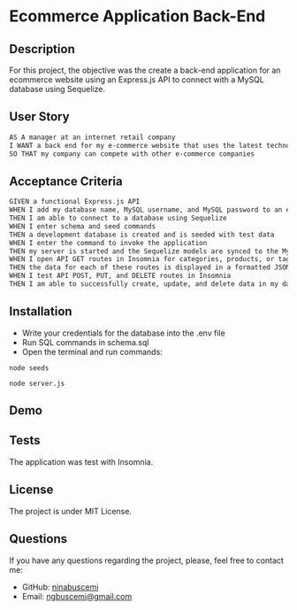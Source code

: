 # Ecommerce Application Back-End

## Description

For this project, the objective was the create a back-end application for an ecommerce website using an Express.js API to connect with a MySQL database using Sequelize.

## User Story

```md
AS A manager at an internet retail company
I WANT a back end for my e-commerce website that uses the latest technologies
SO THAT my company can compete with other e-commerce companies
```

## Acceptance Criteria

```md
GIVEN a functional Express.js API
WHEN I add my database name, MySQL username, and MySQL password to an environment variable file
THEN I am able to connect to a database using Sequelize
WHEN I enter schema and seed commands
THEN a development database is created and is seeded with test data
WHEN I enter the command to invoke the application
THEN my server is started and the Sequelize models are synced to the MySQL database
WHEN I open API GET routes in Insomnia for categories, products, or tags
THEN the data for each of these routes is displayed in a formatted JSON
WHEN I test API POST, PUT, and DELETE routes in Insomnia
THEN I am able to successfully create, update, and delete data in my database
```

## Installation
- Write your credentials for the database into the .env file
- Run SQL commands in schema.sql
- Open the terminal and run commands:
     
```
node seeds
```

``` 
node server.js
```
## Demo



## Tests
The application was test with Insomnia.
  
## License
The project is under MIT License.
 
## Questions
If you have any questions regarding the project, please, feel free to contact me:
- GitHub: [ninabuscemi](https://github.com/ninabuscemi)
- Email: <ngbuscemi@gmail.com>